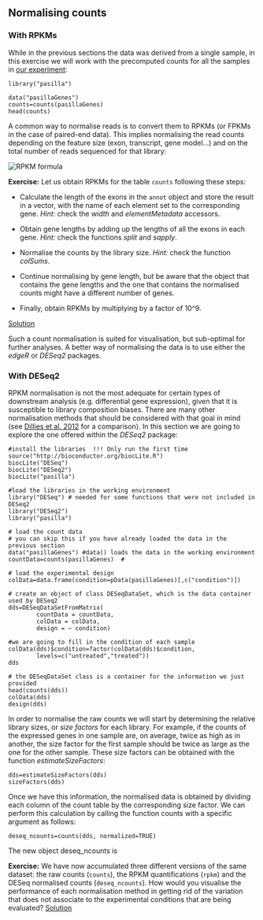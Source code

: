 ## Normalising counts
### With RPKMs
While in the previous sections the data was derived from a single sample, in this exercise we will work with the precomputed counts for all the samples in [our experiment](http://bioconductor.org/packages/2.11/data/experiment/html/pasilla.html):

```rconsole
library("pasilla")

data("pasillaGenes")
counts=counts(pasillaGenes)
head(counts)
```

A common way to normalise reads is to convert them to RPKMs (or FPKMs in the case of paired-end data). This implies normalising the read counts depending on the feature size (exon, transcript, gene model...) and on the total number of reads sequenced for that library:

![RPKM formula](../img/rpkms.png)

**Exercise:** Let us obtain RPKMs for the table `counts` following these steps:

* Calculate the length of the exons in the `annot` object and store the result in a vector, with the name of each element set to the corresponding gene.
  *Hint:* check the *width* and *elementMetadata* accessors.

* Obtain gene lengths by adding up the lengths of all the exons in each gene.
  *Hint:* check the functions *split* and *sapply*.

* Normalise the counts by the library size.
  *Hint:* check the function *colSums*.

* Continue normalising by gene length, but be aware that the object that contains the gene lengths and the one that contains the normalised counts might have a different number of genes.

* Finally, obtain RPKMs by multiplying by a factor of 10^9.

[Solution](https://github.com/mgonzalezporta/TeachingMaterial/blob/master/solutions/_normalising_ex1.md)

Such a count normalisation is suited for visualisation, but sub-optimal for further analyses. A better way of normalising the data is to use either the *edgeR* or *DESeq2* packages.

### With DESeq2
RPKM normalisation is not the most adequate for certain types of downstream analysis (e.g. differential gene expression), given that it is susceptible to library composition biases. There are many other normalisation methods that should be considered with that goal in mind (see [Dillies et al. 2012](http://bib.oxfordjournals.org/content/early/2012/09/15/bib.bbs046.long) for a comparison). In this section we are going to explore the one offered within the *DESeq2* package:

```rconsole
#install the libraries  !!! Only run the first time
source("http://bioconductor.org/biocLite.R")
biocLite("DESeq")
biocLite("DESeq2")
biocLite("pasilla")

#load the libraries in the working environment
library("DESeq") # needed for some functions that were not included in DESeq2
library("DESeq2")
library("pasilla")

# load the count data
# you can skip this if you have already loaded the data in the previous section
data("pasillaGenes") #data() loads the data in the working environment
countData=counts(pasillaGenes)  #

# load the experimental design
colData=data.frame(condition=pData(pasillaGenes)[,c("condition")])

# create an object of class DESeqDataSet, which is the data container used by DESeq2
dds=DESeqDataSetFromMatrix(
		countData = countData,
		colData = colData,
		design = ~ condition)

#we are going to fill in the condition of each sample
colData(dds)$condition=factor(colData(dds)$condition,
		levels=c("untreated","treated"))
dds

# the DESeqDataSet class is a container for the information we just provided
head(counts(dds))
colData(dds)
design(dds)
```

In order to normalise the raw counts we will start by determining the relative library sizes, or *size factors* for each library. For example, if the counts of the expressed genes in one sample are, on average, twice as high as in another, the size factor for the first sample should be twice as large as the one for the other sample. These size factors can be obtained with the function *estimateSizeFactors*:

```rconsole
dds=estimateSizeFactors(dds)
sizeFactors(dds)
```

Once we have this information, the normalised data is obtained by dividing each column of the count table by the corresponding size factor. We can perform this calculation by calling the function counts with a specific argument as follows:

```rconsole
deseq_ncounts=counts(dds, normalized=TRUE)
```
The new object deseq_ncounts is 

**Exercise:** We have now accumulated three different versions of the same dataset: the raw counts (`counts`), the RPKM quantifications (`rpkm`) and the DESeq normalised counts (`deseq_ncounts`). How would you visualise the performance of each normalisation method in getting rid of the variation that does not associate to the experimental conditions that are being evaluated?
[Solution](https://github.com/mgonzalezporta/TeachingMaterial/blob/master/solutions/_normalising_ex2.md)
